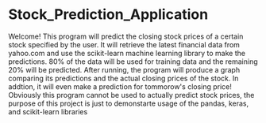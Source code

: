 # Stock_Prediction_Application
Welcome! 
This program will predict the closing stock prices of a certain stock specified by the user. 
It will retrieve the latest financial data from yahoo.com and use the scikit-learn machine learning library to make the predictions.
80% of the data will be used for training data and the remaining 20% will be predicted.
After running, the program will produce a graph comparing its predictions and the actual closing prices of the stock. 
In addtion, it will even make a prediction for tommorow's closing price!
Obviously this program cannot be used to actually predict stock prices, the purpose of this project is just to demonstarte usage of the pandas, keras, and scikit-learn libraries 

